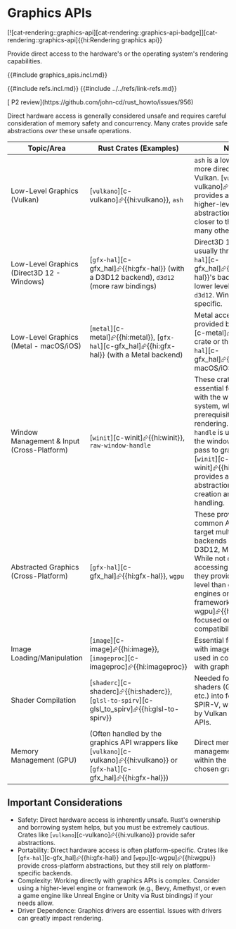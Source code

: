 # Graphics APIs

[![cat-rendering::graphics-api][cat-rendering::graphics-api-badge]][cat-rendering::graphics-api]{{hi:Rendering graphics api}}

Provide direct access to the hardware's or the operating system's rendering capabilities.

{{#include graphics_apis.incl.md}}

{{#include refs.incl.md}}
{{#include ../../refs/link-refs.md}}

<div class="hidden">
[ P2 review](https://github.com/john-cd/rust_howto/issues/956)

Direct hardware access is generally considered unsafe and requires careful consideration of memory safety and concurrency. Many crates provide safe abstractions *over* these unsafe operations.

| Topic/Area | Rust Crates (Examples) | Notes |
|---|---|---|
| Low-Level Graphics (Vulkan) | [`vulkano`][c-vulkano]⮳{{hi:vulkano}}, `ash` | `ash` is a lower-level, more direct binding to Vulkan. [`vulkano`][c-vulkano]⮳{{hi:vulkano}} provides a safer, higher-level abstraction. These are closer to the metal than many other options. |
| Low-Level Graphics (Direct3D 12 - Windows) | [`gfx-hal`][c-gfx_hal]⮳{{hi:gfx-hal}} (with a D3D12 backend), `d3d12` (more raw bindings) | Direct3D 12 access is usually through [`gfx-hal`][c-gfx_hal]⮳{{hi:gfx-hal}}'s backend or lower level bindings like `d3d12`. Windows-specific. |
| Low-Level Graphics (Metal - macOS/iOS) | [`metal`][c-metal]⮳{{hi:metal}}, [`gfx-hal`][c-gfx_hal]⮳{{hi:gfx-hal}} (with a Metal backend) | Metal access is provided by the [`metal`][c-metal]⮳{{hi:metal}} crate or through [`gfx-hal`][c-gfx_hal]⮳{{hi:gfx-hal}}. macOS/iOS specific. |
| Window Management & Input (Cross-Platform) | [`winit`][c-winit]⮳{{hi:winit}}, `raw-window-handle` | These crates are essential for interacting with the window system, which is a prerequisite for any rendering. `raw-window-handle` is used to get the window handle to pass to graphics APIs. [`winit`][c-winit]⮳{{hi:winit}} provides a higher-level abstraction for window creation and event handling. |
| Abstracted Graphics (Cross-Platform) | [`gfx-hal`][c-gfx_hal]⮳{{hi:gfx-hal}}, `wgpu` | These provide a common API that can target multiple backends (Vulkan, D3D12, Metal, etc.). While not *directly* accessing hardware, they provide a lower level than game engines or higher-level frameworks. [`wgpu`][c-wgpu]⮳{{hi:wgpu}} is focused on WebGPU compatibility. |
| Image Loading/Manipulation | [`image`][c-image]⮳{{hi:image}}, [`imageproc`][c-imageproc]⮳{{hi:imageproc}} | Essential for working with image data, often used in conjunction with graphics APIs. |
| Shader Compilation | [`shaderc`][c-shaderc]⮳{{hi:shaderc}}, [`glsl-to-spirv`][c-glsl_to_spirv]⮳{{hi:glsl-to-spirv}} | Needed for compiling shaders (GLSL, HLSL, etc.) into formats like SPIR-V, which is used by Vulkan and other APIs. |
| Memory Management (GPU) | (Often handled by the graphics API wrappers like [`vulkano`][c-vulkano]⮳{{hi:vulkano}} or [`gfx-hal`][c-gfx_hal]⮳{{hi:gfx-hal}}) | Direct memory management is usually within the scope of the chosen graphics API. |

## Important Considerations

* Safety: Direct hardware access is inherently unsafe. Rust's ownership and borrowing system helps, but you must be extremely cautious. Crates like [`vulkano`][c-vulkano]⮳{{hi:vulkano}} provide safer abstractions.
* Portability: Direct hardware access is often platform-specific. Crates like [`gfx-hal`][c-gfx_hal]⮳{{hi:gfx-hal}} and [`wgpu`][c-wgpu]⮳{{hi:wgpu}} provide cross-platform abstractions, but they still rely on platform-specific backends.
* Complexity: Working directly with graphics APIs is complex. Consider using a higher-level engine or framework (e.g., Bevy, Amethyst, or even a game engine like Unreal Engine or Unity via Rust bindings) if your needs allow.
* Driver Dependence: Graphics drivers are essential. Issues with drivers can greatly impact rendering.

</div>
